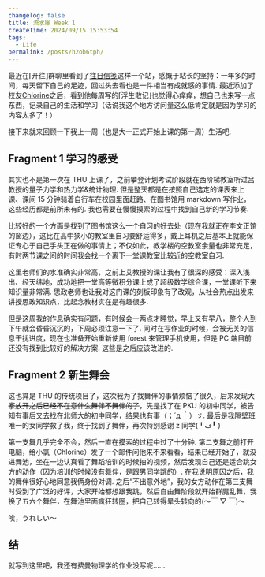 ```yaml
---
changelog: false
title: 流水账 Week 1
createTime: 2024/09/15 15:53:54
tags:
  - Life
permalink: /posts/h2ob6tph/
---
```


最近在⌈开往⌋群聊里看到了[往日信笺](https://www.xingmail.cn/)这样一个站，感慨于站长的坚持：一年多的时间，每天留下自己的足迹，回过头去看也是一件相当有成就感的事情. 最近添加了校友[Chlorine](https://www.yoghurtlee.com/)之后，看到他每周写的⌈浮生散记⌋也觉得心痒痒，想自己也来写一点东西，记录自己的生活和学习（话说我这个地方访问量这么低肯定就是因为学习的内容太多了！）

接下来就来回顾一下我上一周（也是大一正式开始上课的第一周）生活吧.

## Fragment 1 学习的感受

其实也不是第一次在 THU 上课了，之前攀登计划考试阶段就在西阶梯教室听过吕教授的量子力学和热力学&统计物理. 但是整天都是在按照自己选定的课表来上课、课间 15 分钟骑着自行车在校园里面赶路、在图书馆用 markdown 写作业，这些经历都是前所未有的. 我也需要在慢慢摸索的过程中找到自己新的学习节奏.

比较好的一个方面是找到了图书馆这么一个自习的好去处（现在我就正在李文正馆的窗边），这比在高中狭小的教室里自习要舒适得多，戴上耳机之后基本上就能保证专心于自己手头正在做的事情上；不仅如此，教学楼的空教室余量也非常充足，有时两节课之间的时间我会找一个离下一堂课教室比较近的空教室自习.

这里老师们的水准确实非常高，之前上艾教授的课让我有了很深的感受：深入浅出、经天纬地，成功地把一堂高等微积分课上成了超级数学综合课，一堂课听下来知识量非常满. 思政老师也让我对这门课的刻板印象有了改观，从社会热点出发来讲授思政知识点，比起念教材实在是有趣很多.

但是这周我的作息确实有问题，有时候会一两点才睡觉，早上又有早八，整个人到下午就会昏昏沉沉的，下周必须注意一下了. 同时在写作业的时候，会被无关的信息干扰进度，现在也准备开始重新使用 forest 来管理手机使用，但是 PC 端目前还没有找到比较好的解决方案. 这些是之后应该改进的.

## Fragment 2 新生舞会

这也算是 THU 的传统项目了，这次我为了找舞伴的事情烦恼了很久，<s>后来发现大家放开之后已经不在意什么舞伴不舞伴的了</s>，先是找了在 PKU 的初中同学，被告知有事后又去找在北师大的初中同学，结果也有事（；´д ｀）ゞ. 最后是我隔壁班唯一的女同学救了我，终于找到了舞伴，再次特别感谢 z 同学(╹ڡ╹ )

第一支舞几乎完全不会，然后一直在摸索的过程中过了十分钟. 第二支舞之前打开电脑，给小氯（Chlorine）发了一个邮件问他来不来看看，结果已经开始了，就没进舞池，坐在一边认真看了舞蹈培训的时候拍的视频，然后发现自己还是适合跳女方的动作（因为培训的时候没有舞伴，是跟男同学跳的）. 在我说明原因之后，我的舞伴很好心地同意我俩身份对调. 之后“不出意外地”，我的女方动作在第三支舞时受到了广泛的好评，大家开始都想跟我跳，然后自由舞阶段就开始群魔乱舞，我换了五六个舞伴，在舞池里面疯狂转圈，把自己转得晕头转向的(～￣ ▽ ￣)～

唉，うれしい～

## 结

就写到这里吧，我还有费曼物理学的作业没写呢……

